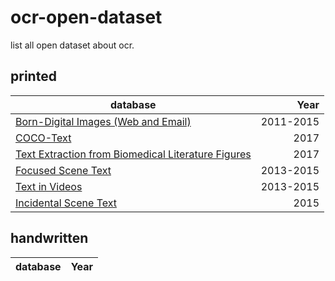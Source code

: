 # ocr-open-dataset
list all open dataset about ocr.

## printed
|database|Year|
|---|---:|
|[Born-Digital Images (Web and Email)](http://rrc.cvc.uab.es/?ch=1&com=introduction)| 2011-2015 |
|[COCO-Text](http://rrc.cvc.uab.es/?ch=5&com=introduction)| 2017 |
|[Text Extraction from Biomedical Literature Figures](http://rrc.cvc.uab.es/?ch=9&com=introduction)| 2017 |
|[Focused Scene Text](http://rrc.cvc.uab.es/?ch=2&com=introduction)| 2013-2015 |
|[Text in Videos](http://rrc.cvc.uab.es/?ch=3&com=introduction)| 2013-2015 |
|[Incidental Scene Text](http://rrc.cvc.uab.es/?ch=4&com=introduction)| 2015 |

## handwritten
|database|Year|
|---|---:|
